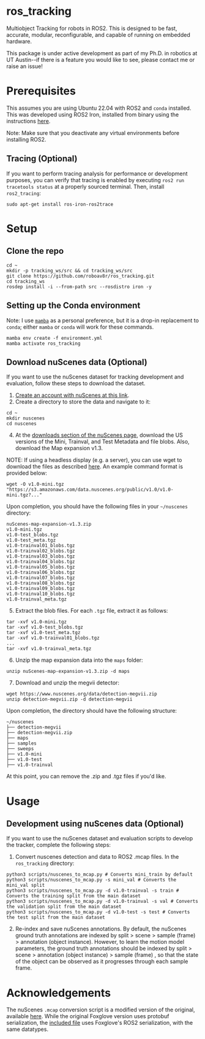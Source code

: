 # ros_tracking
Multiobject Tracking for robots in ROS2. This is designed to be fast, accurate, modular, reconfigurable, and capable of running on embedded hardware. 

This package is under active development as part of my Ph.D. in robotics at UT Austin--if there is a feature you would like to see, please contact me or raise an issue!

# Prerequisites
This assumes you are using Ubuntu 22.04 with ROS2 and `conda` installed. This was developed using ROS2 Iron, installed from binary using the instructions [here](https://docs.ros.org/en/iron/Installation/Ubuntu-Install-Debians.html#). 

Note: Make sure that you deactivate any virtual environments before installing ROS2.

## Tracing (Optional) 
If you want to perform tracing analysis for performance or development purposes, you can verify that tracing is enabled by executing `ros2 run tracetools status` at a properly sourced terminal. Then, install `ros2_tracing`:
```
sudo apt-get install ros-iron-ros2trace
```
# Setup
## Clone the repo
```
cd ~
mkdir -p tracking_ws/src && cd tracking_ws/src
git clone https://github.com/roboav8r/ros_tracking.git
cd tracking_ws
rosdep install -i --from-path src --rosdistro iron -y
```
## Setting up the Conda environment
Note: I use [`mamba`](https://github.com/conda-forge/miniforge) as a personal preference, but it is a drop-in replacement to `conda`; either `mamba` or `conda` will work for these commands.
```
mamba env create -f environment.yml
mamba activate ros_tracking
```

## Download nuScenes data (Optional)
If you want to use the nuScenes dataset for tracking development and evaluation, follow these steps to download the dataset.

1) [Create an account with nuScenes at this link](https://www.nuscenes.org/sign-up).
2) Create a directory to store the data and navigate to it:
```
cd ~
mkdir nuscenes
cd nuscenes
```
4) At the [downloads section of the nuScenes page](https://www.nuscenes.org/nuscenes#download), download the US versions of the Mini, Trainval, and Test Metadata and file blobs. Also, download the Map expansion v1.3.

  NOTE: If using a headless display (e.g. a server), you can use wget to download the files as described [here](https://github.com/nutonomy/nuscenes-devkit/issues/110). An example command format is provided below:
  ```
  wget -O v1.0-mini.tgz "https://s3.amazonaws.com/data.nuscenes.org/public/v1.0/v1.0-mini.tgz?..."
  ```
Upon completion, you should have the following files in your `~/nuscenes` directory:
```
nuScenes-map-expansion-v1.3.zip
v1.0-mini.tgz
v1.0-test_blobs.tgz
v1.0-test_meta.tgz
v1.0-trainval01_blobs.tgz
v1.0-trainval02_blobs.tgz
v1.0-trainval03_blobs.tgz
v1.0-trainval04_blobs.tgz
v1.0-trainval05_blobs.tgz
v1.0-trainval06_blobs.tgz
v1.0-trainval07_blobs.tgz
v1.0-trainval08_blobs.tgz
v1.0-trainval09_blobs.tgz
v1.0-trainval10_blobs.tgz
v1.0-trainval_meta.tgz
```
5) Extract the blob files. For each `.tgz` file, extract it as follows:
```
tar -xvf v1.0-mini.tgz
tar -xvf v1.0-test_blobs.tgz
tar -xvf v1.0-test_meta.tgz
tar -xvf v1.0-trainval01_blobs.tgz
...
tar -xvf v1.0-trainval_meta.tgz
```
6) Unzip the map expansion data into the `maps` folder:
```
unzip nuScenes-map-expansion-v1.3.zip -d maps
```

7) Download and unzip the megvii detector:
```
wget https://www.nuscenes.org/data/detection-megvii.zip
unzip detection-megvii.zip -d detection-megvii
```

Upon completion, the directory should have the following structure:
```
~/nuscenes
├── detection-megvii
├── detection-megvii.zip
├── maps
├── samples
├── sweeps
├── v1.0-mini
├── v1.0-test
├── v1.0-trainval
```
At this point, you can remove the .zip and .tgz files if you'd like.

# Usage
## Development using nuScenes data (Optional)
If you want to use the nuScenes dataset and evaluation scripts to develop the tracker, complete the following steps:
1) Convert nuscenes detection and data to ROS2 .mcap files. In the `ros_tracking` directory:
```
python3 scripts/nuscenes_to_mcap.py # Converts mini_train by default
python3 scripts/nuscenes_to_mcap.py -s mini_val # Converts the mini_val split
python3 scripts/nuscenes_to_mcap.py -d v1.0-trainval -s train # Converts the training split from the main dataset
python3 scripts/nuscenes_to_mcap.py -d v1.0-trainval -s val # Converts the validation split from the main dataset
python3 scripts/nuscenes_to_mcap.py -d v1.0-test -s test # Converts the test split from the main dataset
```
2) Re-index and save nuScenes annotations.
By default, the nuScenes ground truth annotations are indexed by split > scene > sample (frame) > annotation (object instance). However, to learn the motion model parameters, the ground truth annotations should be indexed by split > scene > annotation (object instance) > sample (frame) , so that the state of the object can be observed as it progresses through each sample frame. 

# Acknowledgements
The nuScenes `.mcap` conversion script is a modified version of the original, available [here](https://github.com/foxglove/nuscenes2mcap). While the original Foxglove version uses protobuf serialization, the [included file](scripts/nuscenes_to_mcap.py) uses Foxglove's ROS2 serialization, with the same datatypes. 


